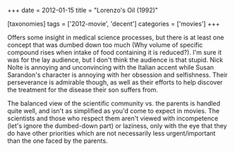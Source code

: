 +++
date = 2012-01-15
title = "Lorenzo's Oil (1992)"

[taxonomies]
tags = ['2012-movie', 'decent']
categories = ['movies']
+++

Offers some insight in medical science processes, but there is at least
one concept that was dumbed down too much (Why volume of specific
compound rises when intake of food containing it is reduced?). I\'m sure
it was for the lay audience, but I don\'t think the audience is that
stupid. Nick Nolte is annoying and unconvincing with the Italian accent
while Susan Sarandon\'s character is annoying with her obsession and
selfishness. Their perseverance is admirable though, as well as their
efforts to help discover the treatment for the disease their son suffers
from.

The balanced view of the scientific community vs. the parents is handled
quite well, and isn\'t as simplified as you\'d come to expect in movies.
The scientists and those who respect them aren\'t viewed with
incompetence (let\'s ignore the dumbed-down part) or laziness, only with
the eye that they do have other priorities which are not necessarily
less urgent/important than the one faced by the parents.
